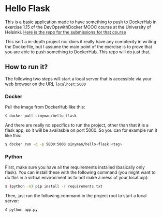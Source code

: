 # Hello Flask

This is a basic application made to have something to push to DockerHub in exercise 1.15 of the DevOpswithDocker MOOC course at the University of Helsinki. [Here is the repo for the submissions for that course](https://github.com/sinyman/devopsWithDocker)

This isn't a in-depth project nor does it really have any complexity in writing the Dockerfile, but I assume the main point of the exercise is to prove that you are able to push something to DockerHub. This repo will do just that.

## How to run it?

The following two steps will start a local server that is accessible via your web browser on the URL `localhost:5000`

### Docker

Pull the image from DockerHub like this:
```bash
$ docker pull sinyman/hello-flask
```

And there are really no specifics to run the project, other than that it is a flask app, so it will be availasble on port 5000.
So you can for example run it like this:
```bash
$ docker run -d -p 5000:5000 sinyman/hello-flask:<tag>
```

### Python
First, make sure you have all the requirements installed (basically only flask). You can install these with the following command (you might want to do this in a virtual environment as to not make a mess of your local pip):
```bash
$ (python -m) pip install -r requirements.txt
```

Then, just run the following command in the project root to start a local server:
```bash
$ python app.py
```

